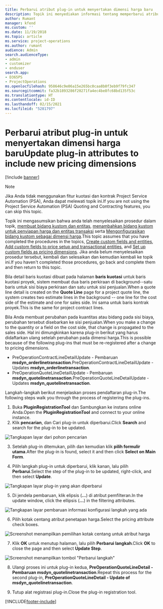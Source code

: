```yaml
---
title: Perbarui atribut plug-in untuk menyertakan dimensi harga baru
description: Topik ini menyediakan informasi tentang memperbarui atribut plug-in untuk dimensi harga.
author: Rumant
manager: kfend
ms.custom: ''
ms.date: 11/19/2018
ms.topic: article
ms.service: project-operations
ms.author: rumant
audience: Admin
search.audienceType:
- admin
- customizer
- enduser
search.app:
- D365PS
- ProjectOperations
ms.openlocfilehash: 958646c9e06a15e265bc0caa8b0f3eb9f79fc347
ms.sourcegitcommit: fa32b1893286f20271fa4ec4be8fc68bd135f53c
ms.translationtype: HT
ms.contentlocale: id-ID
ms.lasthandoff: 02/15/2021
ms.locfileid: "5281797"
---
```

# <a name="update-plug-in-attributes-to-include-new-pricing-dimensions"></a><span data-ttu-id="97b0c-103">Perbarui atribut plug-in untuk menyertakan dimensi harga baru</span><span class="sxs-lookup"><span data-stu-id="97b0c-103">Update plug-in attributes to include new pricing dimensions</span></span>

[!include [banner](../includes/psa-now-project-operations.md)]

> [!NOTE]
> <span data-ttu-id="97b0c-104">Jika Anda tidak menggunakan fitur kuotasi dan kontrak Project Service Automation (PSA), Anda dapat melewati topik ini.</span><span class="sxs-lookup"><span data-stu-id="97b0c-104">If you are not using the Project Service Automation (PSA) Quoting and Contracting features, you can skip this topic.</span></span>

<span data-ttu-id="97b0c-105">Topik ini mengasumsikan bahwa anda telah menyelesaikan prosedur dalam topik, [membuat bidang kustom dan entitas](create-custom-fields-entities.md), [menambahkan bidang kustom untuk penyiapan harga dan entitas transaksi](field-references.md) serta [Mengonfigurasikan bidang kustom sebagai dimensi harga](set-up-pricing-dimensions.md).</span><span class="sxs-lookup"><span data-stu-id="97b0c-105">This topic assumes that you have completed the procedures in the topics, [Create custom fields and entities](create-custom-fields-entities.md), [Add custom fields to price setup and transactional entities](field-references.md), and [Set up custom fields as pricing dimensions](set-up-pricing-dimensions.md).</span></span> <span data-ttu-id="97b0c-106">Jika anda belum menyelesaikan prosedur tersebut, kembali dan selesaikan dan kemudian kembali ke topik ini.</span><span class="sxs-lookup"><span data-stu-id="97b0c-106">If you haven't completed those procedures, go back and complete them and then return to this topic.</span></span>

<span data-ttu-id="97b0c-107">Bila detail baris kuotasi dibuat pada halaman **baris kuotasi** untuk baris kuotasi proyek, sistem membuat dua baris perkiraan di background--satu baris untuk sisi biaya perkiraan dan satu untuk sisi penjualan.</span><span class="sxs-lookup"><span data-stu-id="97b0c-107">When a quote line detail is created on the **Quote Line** page for a project quote line, the system creates two estimate lines in the background -- one line for the cost side of the estimate and one for sales side.</span></span> <span data-ttu-id="97b0c-108">Ini sama untuk baris kontrak proyek.</span><span class="sxs-lookup"><span data-stu-id="97b0c-108">This is the same  for project contract lines.</span></span>

<span data-ttu-id="97b0c-109">Bila Anda membuat perubahan pada kuantitas atau bidang pada sisi biaya, perubahan tersebut disebarkan ke sisi penjualan.</span><span class="sxs-lookup"><span data-stu-id="97b0c-109">When you make a change to the quantity or a field on the cost side, that change is propagated to the sales side.</span></span> <span data-ttu-id="97b0c-110">Hal ini dimungkinkan karena plug-in berikut yang harus didaftarkan ulang setelah perubahan pada dimensi harga.</span><span class="sxs-lookup"><span data-stu-id="97b0c-110">This is possible because of the following plug-ins that must be re-registered after a change to pricing dimensions.</span></span>

- <span data-ttu-id="97b0c-111">PreOperationContractLineDetailUpdate - Pembaruan **msdyn_orderlinetransaction**.</span><span class="sxs-lookup"><span data-stu-id="97b0c-111">PreOperationContractLineDetailUpdate - Updates **msdyn_orderlinetransaction**.</span></span>
- <span data-ttu-id="97b0c-112">PreOperationQuoteLineDetailUpdate - Pembaruan **msdyn_quotelinetransaction**.</span><span class="sxs-lookup"><span data-stu-id="97b0c-112">PreOperationQuoteLineDetailUpdate - Updates **msdyn_quotelinetransaction**.</span></span>

<span data-ttu-id="97b0c-113">Langkah-langkah berikut menjelaskan proses pendaftaran plug-in.</span><span class="sxs-lookup"><span data-stu-id="97b0c-113">The following steps walk you through the process of registering the plug-ins.</span></span>

1. <span data-ttu-id="97b0c-114">Buka **PluginRegistrationTool** dan Sambungkan ke instans online Anda.</span><span class="sxs-lookup"><span data-stu-id="97b0c-114">Open the **PluginRegistrationTool** and connect to your online instance.</span></span>
2. <span data-ttu-id="97b0c-115">Klik **pencarian**, dan Cari plug-in untuk diperbarui.</span><span class="sxs-lookup"><span data-stu-id="97b0c-115">Click **Search** and search for the plug-in to be updated.</span></span>

 ![Tangkapan layar dari pohon pencarian](media/PRT-1.png)

3. <span data-ttu-id="97b0c-117">Setelah plug-in ditemukan, pilih dan kemudian klik **pilih formulir utama**.</span><span class="sxs-lookup"><span data-stu-id="97b0c-117">After the plug-in is found, select it and then click **Select on Main Form**.</span></span>

4. <span data-ttu-id="97b0c-118">Pilih langkah plug-in untuk diperbarui, klik kanan, lalu pilih **Perbarui**.</span><span class="sxs-lookup"><span data-stu-id="97b0c-118">Select the step of the plug-in to be updated, right-click, and then select **Update**.</span></span>

 ![Tangkapan layar plug-in yang akan diperbarui](media/PRT-2.png)
 
5. <span data-ttu-id="97b0c-120">Di jendela pembaruan, klik elipsis (**...**) di atribut pemfilteran.</span><span class="sxs-lookup"><span data-stu-id="97b0c-120">In the update window, click the ellipsis (**...**) in the filtering attributes.</span></span>

 ![Tangkapan layar pembaruan informasi konfigurasi langkah yang ada](media/PRT-3.png)
 
6. <span data-ttu-id="97b0c-122">Pilih kotak centang atribut penetapan harga.</span><span class="sxs-lookup"><span data-stu-id="97b0c-122">Select the pricing attribute check boxes.</span></span>

 ![Screenshot menampilkan pemilihan kotak centang untuk atribut harga](media/PRT-4.png)

7. <span data-ttu-id="97b0c-124">Klik **OK** untuk menutup halaman, lalu pilih **Perbarui langkah**.</span><span class="sxs-lookup"><span data-stu-id="97b0c-124">Click **OK** to close the page and then select **Update Step**.</span></span>

 ![Screenshot menampilkan tombol "Perbarui langkah"](media/PRT-5.png)
 
8. <span data-ttu-id="97b0c-126">Ulangi proses ini untuk plug-in kedua, **PreOperationQuoteLineDetail - Pembaruan msdyn_quotelinetransaction**.</span><span class="sxs-lookup"><span data-stu-id="97b0c-126">Repeat this process for the second plug-in, **PreOperationQuoteLineDetail - Update of msdyn_quotelinetransaction**.</span></span>

9. <span data-ttu-id="97b0c-127">Tutup alat registrasi plug-in.</span><span class="sxs-lookup"><span data-stu-id="97b0c-127">Close the plug-in registration tool.</span></span>



[!INCLUDE[footer-include](../includes/footer-banner.md)]